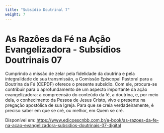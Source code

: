 ```yaml
---
title: "Subsídio Doutrinal 7"
weight: 7
---
```


# As Razões da Fé na Ação Evangelizadora - Subsídios Doutrinais 07

Cumprindo a missão de zelar pela fidelidade da doutrina e pela integralidade de sua transmissão, a Comissão Episcopal Pastoral para a Doutrina da Fé (CEPDF) oferece o presente subsídio. Com ele, procura-se contribuir para o aprofundamento de um aspecto importante da ação evangelizadora: a compreensão do conteúdo da fé, a doutrina, e, por meio dela, o conhecimento da Pessoa de Jesus Cristo, vivo e presente na pregação apostólica de sua Igreja. Para que se creia verdadeiramente, é preciso saber em que se crê, ou melhor, em Quem se crê.

Disponível em: https://www.edicoescnbb.com.br/e-book/as-razoes-da-fe-na-acao-evangelizadora-subsidios-doutrinais-07-digital
